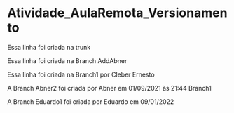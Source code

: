 # Atividade_AulaRemota_Versionamento

Essa linha foi criada na trunk

Essa linha foi criada na Branch AddAbner

Essa linha foi criada na Branch1 por Cleber Ernesto

A Branch Abner2 foi criada por Abner em 01/09/2021 às 21:44
 Branch1

A Branch Eduardo1 foi criada por Eduardo em 09/01/2022